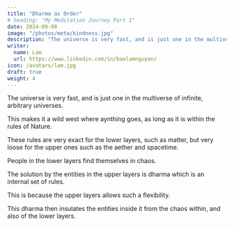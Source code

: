 ```yaml
---
title: "Dharma as Order"
# heading: "My Meditation Journey Part 1"
date: 2024-09-08
image: "/photos/meta/kindness.jpg"
description: "The universe is very fast, and is just one in the multiverse of infinite, arbitrary universes."
writer:
  name: Lam
  url: https://www.linkedin.com/in/baolamnguyen/
icon: /avatars/lam.jpg
draft: true
weight: 4
---
```



The universe is very fast, and is just one in the multiverse of infinite, arbitrary universes.


This makes it a wild west where aynthing goes, as long as it is within the rules of Nature. 

These rules are very exact for the lower layers, such as matter, but very loose for the upper ones such as the aether and spacetime. 

People in the lower layers find themselves in chaos. 

The solution by the entities in the upper layers is dharma which is an internal set of rules. 

This is because the upper layers allows such a flexibility. 

This dharma then insulates the entities inside it from the chaos within, and also of the lower layers.   


